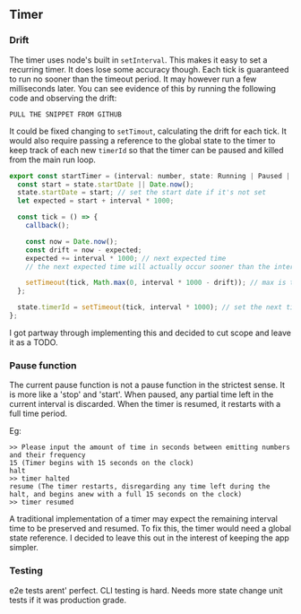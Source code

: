 ## Timer

### Drift

The timer uses node's built in `setInterval`. This makes it easy to set a recurring timer. It does lose some accuracy though. Each tick is guaranteed to run no sooner than the timeout period. It may however run a few milliseconds later.
You can see evidence of this by running the following code and observing the drift:

```
PULL THE SNIPPET FROM GITHUB
```

It could be fixed changing to `setTimout`, calculating the drift for each tick. It would also require passing a reference to the global state to the timer to keep track of each new `timerId` so that the timer can be paused and killed from the main run loop.

```js
export const startTimer = (interval: number, state: Running | Paused | Initial, callback: () => void) => {
  const start = state.startDate || Date.now();
  state.startDate = start; // set the start date if it's not set
  let expected = start + interval * 1000;

  const tick = () => {
    callback();

    const now = Date.now();
    const drift = now - expected;
    expected += interval * 1000; // next expected time
    // the next expected time will actually occur sooner than the interval by a few milliseconds

    setTimeout(tick, Math.max(0, interval * 1000 - drift)); // max is to prevent negative timeout
  };

  state.timerId = setTimeout(tick, interval * 1000); // set the next timer directly on the state
};
```

I got partway through implementing this and decided to cut scope and leave it as a TODO.

### Pause function

The current pause function is not a pause function in the strictest sense. It is more like a 'stop' and 'start'. When paused, any partial time left in the current interval is discarded. When the timer is resumed, it restarts with a full time period.

Eg:

```
>> Please input the amount of time in seconds between emitting numbers and their frequency
15 (Timer begins with 15 seconds on the clock)
halt
>> timer halted
resume (The timer restarts, disregarding any time left during the halt, and begins anew with a full 15 seconds on the clock)
>> timer resumed
```

A traditional implementation of a timer may expect the remaining interval time to be preserved and resumed. To fix this, the timer would need a global state reference. I decided to leave this out in the interest of keeping the app simpler.

### Testing

e2e tests arent' perfect.
CLI testing is hard.
Needs more state change unit tests if it was production grade.
